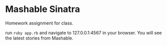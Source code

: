 Mashable Sinatra
================

Homework assignment for class.

run `ruby app.rb` and navigate to 127.0.0.1:4567 in your browser. You will see the latest stories from Mashable.